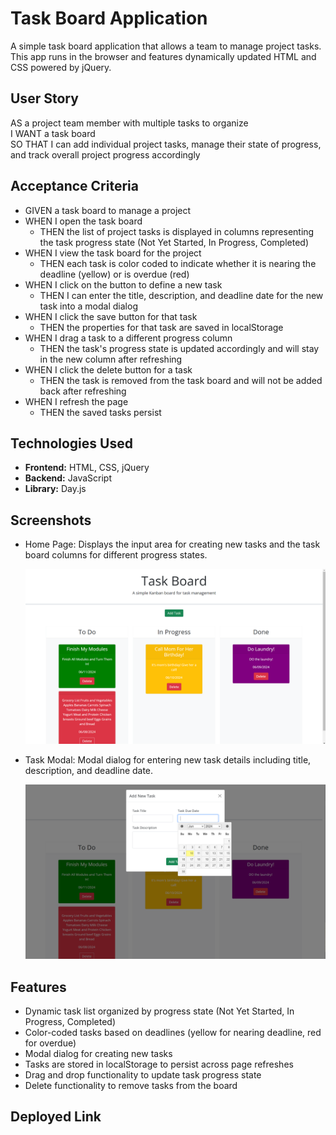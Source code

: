 # Task Board Application

A simple task board application that allows a team to manage project tasks. This app runs in the browser and features dynamically updated HTML and CSS powered by jQuery.

## User Story

AS a project team member with multiple tasks to organize  
I WANT a task board  
SO THAT I can add individual project tasks, manage their state of progress, and track overall project progress accordingly

## Acceptance Criteria

- GIVEN a task board to manage a project
- WHEN I open the task board
  - THEN the list of project tasks is displayed in columns representing the task progress state (Not Yet Started, In Progress, Completed)
- WHEN I view the task board for the project
  - THEN each task is color coded to indicate whether it is nearing the deadline (yellow) or is overdue (red)
- WHEN I click on the button to define a new task
  - THEN I can enter the title, description, and deadline date for the new task into a modal dialog
- WHEN I click the save button for that task
  - THEN the properties for that task are saved in localStorage
- WHEN I drag a task to a different progress column
  - THEN the task's progress state is updated accordingly and will stay in the new column after refreshing
- WHEN I click the delete button for a task
  - THEN the task is removed from the task board and will not be added back after refreshing
- WHEN I refresh the page
  - THEN the saved tasks persist

## Technologies Used

- **Frontend:** HTML, CSS, jQuery
- **Backend:** JavaScript
- **Library:** Day.js

## Screenshots

- Home Page: Displays the input area for creating new tasks and the task board columns for different progress states.

  ![Home Page](/assets/images/HomePage.png)

- Task Modal: Modal dialog for entering new task details including title, description, and deadline date.

  ![Task Modal](/assets/images/TaskSetupPage.png)

## Features

- Dynamic task list organized by progress state (Not Yet Started, In Progress, Completed)
- Color-coded tasks based on deadlines (yellow for nearing deadline, red for overdue)
- Modal dialog for creating new tasks
- Tasks are stored in localStorage to persist across page refreshes
- Drag and drop functionality to update task progress state
- Delete functionality to remove tasks from the board

## Deployed Link


